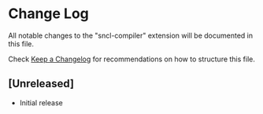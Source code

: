 # Change Log

All notable changes to the "sncl-compiler" extension will be documented in this file.

Check [Keep a Changelog](http://keepachangelog.com/) for recommendations on how to structure this file.

## [Unreleased]

- Initial release